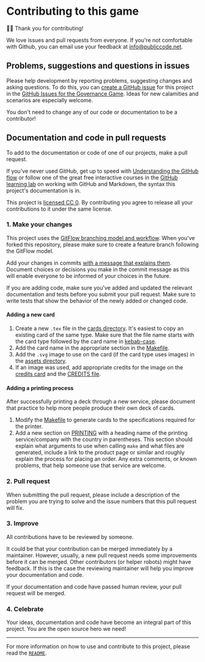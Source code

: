 # Contributing to this game

🙇‍♀️ Thank you for contributing!

We love issues and pull requests from everyone.
If you're not comfortable with Github, you can email use your feedback at <info@publiccode.net>.

## Problems, suggestions and questions in issues

Please help development by reporting problems, suggesting changes and asking questions.
To do this, you can [create a GitHub issue](https://help.github.com/articles/creating-an-issue/) for this project in the [GitHub Issues for the Governance Game](https://github.com/publiccodenet/governance-game/issues).
Ideas for new calamities and scenarios are especially welcome.

You don't need to change any of our code or documentation to be a contributor!

## Documentation and code in pull requests

To add to the documentation or code of one of our projects, make a pull request.

If you've never used GitHub, get up to speed with [Understanding the GitHub flow](https://guides.github.com/introduction/flow/) or follow one of the great free interactive courses in the [GitHub learning lab](https://lab.github.com/) on working with GitHub and Markdown, the syntax this project's documentation is in.

This project is [licensed CC 0](LICENSE.md).
By contributing you agree to release all your contributions to it under the same license.

### 1. Make your changes

This project uses the [GitFlow branching model and workflow](https://nvie.com/posts/a-successful-git-branching-model/).
When you've forked this repository, please make sure to create a feature branch following the GitFlow model.

Add your changes in commits [with a message that explains them](https://robots.thoughtbot.com/5-useful-tips-for-a-better-commit-message).
Document choices or decisions you make in the commit message as this will enable everyone to be informed of your choices in the future.

If you are adding code, make sure you've added and updated the relevant documentation and tests before you submit your pull request.
Make sure to write tests that show the behavior of the newly added or changed code.

#### Adding a new card

1. Create a new `.tex` file in the [cards directory](https://github.com/publiccodenet/governance-game/tree/develop/cards). It's easiest to copy an existing card of the same type. Make sure that the file name starts with the card type followed by the card name in [kebab-case](https://en.wikipedia.org/wiki/Letter_case#Kebab_case).
2. Add the card name in the appropriate section in the [Makefile](https://github.com/publiccodenet/governance-game/blob/develop/Makefile).
3. Add the `.svg` image to use on the card (if the card type uses images) in the [assets directory](https://github.com/publiccodenet/governance-game/tree/develop/assets).
4. If an image was used, add appropriate credits for the image on the [credits card](https://github.com/publiccodenet/governance-game/blob/develop/cards/rules-credits.tex) and the [CREDITS file](https://github.com/publiccodenet/governance-game/blob/develop/CREDITS.md).

#### Adding a printing process

After successfully printing a deck through a new service, please document that practice to help more people produce their own deck of cards.

1. Modify the [Makefile](https://github.com/publiccodenet/governance-game/blob/develop/Makefile) to generate cards to the specifications required for the printer.
2. Add a new section on [PRINTING](PRINTING.md) with a heading name of the printing service/company with the country in parentheses. This section should explain what arguments to use when calling `make` and what files are generated, include a link to the product page or similar and roughly explain the process for placing an order. Any extra comments, or known problems, that help someone use that service are welcome.

### 2. Pull request

When submitting the pull request, please include a description of the problem you are trying to solve and the issue numbers that this pull request will fix.

### 3. Improve

All contributions have to be reviewed by someone.

It could be that your contribution can be merged immediately by a maintainer.
However, usually, a new pull request needs some improvements before it can be merged.
Other contributors (or helper robots) might have feedback.
If this is the case the reviewing maintainer will help you improve your documentation and code.

If your documentation and code have passed human review, your pull request will be merged.

### 4. Celebrate

Your ideas, documentation and code have become an integral part of this project. You are the open source hero we need!

---

For more information on how to use and contribute to this project, please read the [`README`](README.md).
